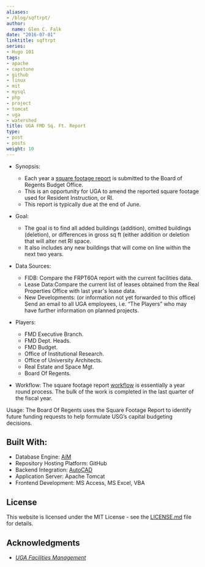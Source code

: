 ```yaml
---
aliases:
- /blog/sqftrpt/
author:
  name: Glen C. Falk
date: "2016-07-01"
linktitle: sqftrpt
series:
- Hugo 101
tags:
- apache
- capstone
- github
- linux
- mit
- mysql
- php
- project
- tomcat
- uga
- watershed
title: UGA FMD Sq. Ft. Report
type:
- post
- posts
weight: 10
---
```


- Synopsis: 
  - Each year a [square footage report]((https://glenfalk.rbind.io/UGaFMD_FI_SqFtRpt.pdf)) is submitted to the Board of Regents Budget Office.
  - This is an opportunity for UGA to amend the reported square footage used for Resident Instruction, or RI.
  - This report is typically due at the end of June.

- Goal:
  - The goal is to find all added buildings (addition), omitted buildings (deletion), or differences in gross sq ft (either addition or deletion that will alter net RI space.
  - It also includes any new buildings that will come on line within the next two years.

- Data Sources:
  - FIDB: Compare the FRPT60A report with the current facilities data.
  - Lease Data:Compare the current list of leases obtained from the Real Properties Office with last year's lease data.
  - New Developments: (or information not yet forwarded to this office) Send an email to all UGA employees, i.e. “The Players” who may have further information on planned projects.

- Players:
  - FMD Executive Branch.
  - FMD Dept. Heads.
  - FMD Budget.
  - Office of Institutional Research.
  - Office of University Architects.
  - Real Estate and Space Mgt.
  - Board Of Regents.

- Workflow: The square footage report [workflow](https://glencfalk.rbind.io/UGaFMD_FI_SqFtWorkflow.pdf) is essentially a year round process. The bulk of the work is completed in the last quarter of the fiscal year.

Usage: The Board Of Regents uses the Square Footage Report to identify future funding requests to help formulate USG’s capital budgeting decisions.

## Built With:

- Database Engine: [AiM](https://www.assetworks.com/iwms/facility-management-software/)
- Repository Hosting Platform: GitHub
- Backend Integration: [AutoCAD](https://www.autodesk.com/products/autocad/overview)
- Application Server: Apache Tomcat
- Frontend Development: MS Access, MS Excel, VBA

## License

This website is licensed under the MIT License - see the [LICENSE.md](/LICENSE) file for details.

## Acknowledgments

- [*UGA Facilities Management*](https://www.fmd.uga.edu/)
